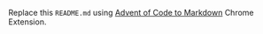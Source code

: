 Replace this ``README.md`` using [Advent of Code to Markdown](https://chromewebstore.google.com/detail/advent-of-code-to-markdow/bhhioamnpnhgcakbdnkgmnjjbjolfjmj) Chrome Extension.
